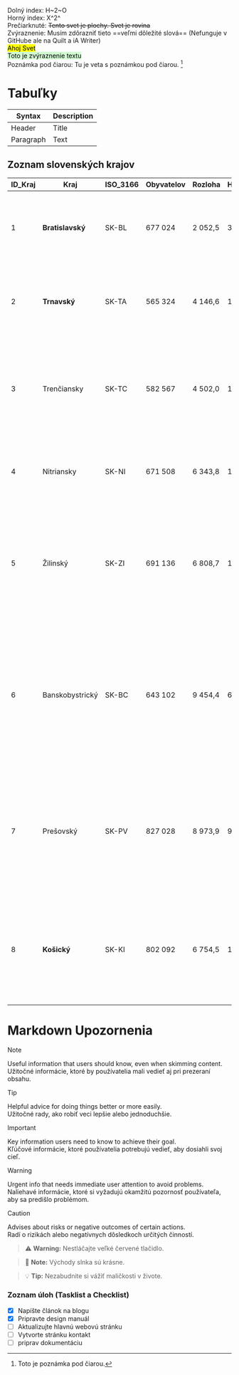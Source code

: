 Dolný index:  H~2~O     
Horný index: X^2^  
Prečiarknuté: ~~Tento svet je plochy. Svet je rovina~~       
Zvýraznenie: Musím zdôrazniť tieto ==veľmi dôležité slová== (Nefunguje v GitHube ale na Quilt a iA Writer)  
<mark style="background: yellow" >Ahoj Svet</mark>  
<mark style="background: #BBFABBA6;">Toto je zvýraznenie textu</mark>  
Poznámka pod čiarou: Tu je veta s poznámkou pod čiarou. [^1] 
[^1]: Toto je poznámka pod čiarou.  

# Tabuľky
| Syntax | Description |
| ----------- | ----------- |
| Header | Title |
| Paragraph | Text |

## Zoznam slovenských krajov
| ID_Kraj | Kraj | ISO_3166 | Obyvatelov | Rozloha | Hustota_Obyv | Obci | Miest | Okresov | Okresy
| --------------- | --------------- | --------------- | --------------- | --------------- | --------------- | --------------- | --------------- | --------------- | --------------- |
| 1 | **Bratislavský** | SK-BL |	677 024 |	2 052,5 |	330 |	73	 |7 |	8	| Bratislava I, Bratislava II, Bratislava III, Bratislava IV, Bratislava V, Malacky, Pezinok, Senec |
| 2 | **Trnavský** |	SK-TA |	565 324	| 4 146,6 |	136 |	251 |	17 |	7 |	Dunajská Streda, Galanta, Hlohovec, Piešťany, Senica, Skalica, Trnava |
| 3 | Trenčiansky |	SK-TC |	582 567 |	4 502,0 |	129 |	276 |	18 |	9	 |Bánovce nad Bebravou, Ilava, Myjava, Nové Mesto nad Váhom, Partizánske, Považská Bystrica, Prievidza, Púchov, Trenčín |
| 4 | Nitriansky |	SK-NI |	671 508	 | 6 343,8 |	106 |	354	| 16 |	7 |	Komárno, Levice, Nitra, Nové Zámky, Šaľa, Topoľčany, Zlaté Moravce |
| 5 | Žilinský |	SK-ZI |	691 136	| 6 808,7	| 102	| 315	 | 19 |	11	| Bytča, Čadca, Dolný Kubín, Kysucké Nové Mesto, Liptovský Mikuláš, Martin, Námestovo, Ružomberok, Turčianske Teplice, Tvrdošín, Žilina | 
| 6 | Banskobystrický	| SK-BC	| 643 102 |	9 454,4 |	68 |	516 |	24 |	13 |	Banská Bystrica, Banská Štiavnica, Brezno, Detva, Krupina, Lučenec, Poltár, Revúca, Rimavská Sobota, Veľký Krtíš, Zvolen, Žarnovica, Žiar nad Hronom |
| 7 | Prešovský	| SK-PV	| 827 028 |	8 973,9 |	92 |	665 |	23 |	13 |	Bardejov, Humenné, Kežmarok, Levoča, Medzilaborce, Poprad, Prešov, Sabinov, Snina, Stará Ľubovňa, Stropkov, Svidník, Vranov nad Topľou |
| 8 | **Košický**	| SK-KI	| 802 092 |	6 754,5 |	119 |	440 |	17 |	11 | Gelnica, Košice I, Košice II, Košice III, Košice IV, Košice-okolie, Michalovce, Rožňava, Sobrance, Spišská Nová Ves, Trebišov |

# Markdown Upozornenia
> [!NOTE]
> Useful information that users should know, even when skimming content.  
> Užitočné informácie, ktoré by používatelia mali vedieť aj pri prezeraní obsahu.  
 
> [!TIP]
> Helpful advice for doing things better or more easily.  
> Užitočné rady, ako robiť veci lepšie alebo jednoduchšie.  
 
> [!IMPORTANT]
> Key information users need to know to achieve their goal.  
> Kľúčové informácie, ktoré používatelia potrebujú vedieť, aby dosiahli svoj cieľ.  
 
> [!WARNING]
> Urgent info that needs immediate user attention to avoid problems.  
> Naliehavé informácie, ktoré si vyžadujú okamžitú pozornosť používateľa, aby sa predišlo problémom.  
 
> [!CAUTION]
> Advises about risks or negative outcomes of certain actions.  
> Radí o rizikách alebo negatívnych dôsledkoch určitých činností.

> :warning: **Warning:** Nestláčajte veľké červené tlačidlo.
 
> :memo: **Note:** Východy slnka sú krásne.
 
> :bulb: **Tip:** Nezabudnite si vážiť maličkosti v živote.

### Zoznam úloh (Tasklist a Checklist)   
- [x] Napíšte článok na blogu
- [x] Pripravte design manuál
- [ ] Aktualizujte hlavnú webovú stránku
- [ ] Vytvorte stránku kontakt
- [ ] priprav dokumentáciu
